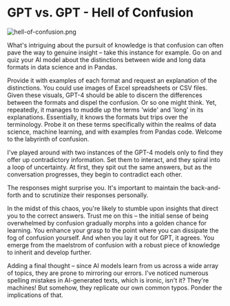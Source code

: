# GPT vs. GPT - Hell of Confusion

![hell-of-confusion.png](images%2Fhell-of-confusion.png)

What's intriguing about the pursuit of knowledge is that confusion can often pave the way to genuine insight – take this instance for example. Go on and quiz your AI model about the distinctions between wide and long data formats in data science and in Pandas.

Provide it with examples of each format and request an explanation of the distinctions. You could use images of Excel spreadsheets or CSV files. Given these visuals, GPT-4 should be able to discern the differences between the formats and dispel the confusion. Or so one might think. Yet, repeatedly, it manages to muddle up the terms 'wide' and 'long' in its explanations. Essentially, it knows the formats but trips over the terminology. Probe it on these terms specifically within the realms of data science, machine learning, and with examples from Pandas code. Welcome to the labyrinth of confusion.

I've played around with two instances of the GPT-4 models only to find they offer up contradictory information. Set them to interact, and they spiral into a loop of uncertainty. At first, they spit out the same answers, but as the conversation progresses, they begin to contradict each other.

The responses might surprise you. It's important to maintain the back-and-forth and to scrutinize their responses personally.

In the midst of this chaos, you're likely to stumble upon insights that direct you to the correct answers. Trust me on this – the initial sense of being overwhelmed by confusion gradually morphs into a golden chance for learning. You enhance your grasp to the point where you can dissipate the fog of confusion yourself. And when you lay it out for GPT, it agrees. You emerge from the maelstrom of confusion with a robust piece of knowledge to inherit and develop further.

Adding a final thought – since AI models learn from us across a wide array of topics, they are prone to mirroring our errors. I've noticed numerous spelling mistakes in AI-generated texts, which is ironic, isn't it? They're machines! But somehow, they replicate our own common typos. Ponder the implications of that.